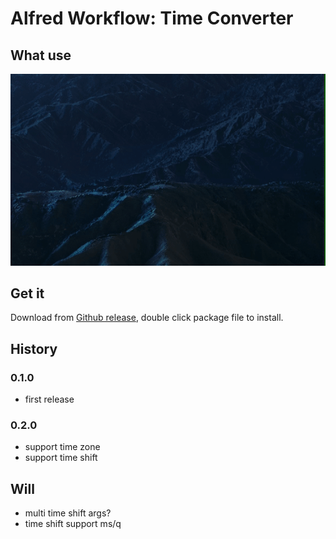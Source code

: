 # Alfred Workflow: Time Converter

## What use
![demo-basic](docs/demo-basic.gif)

## Get it
Download from [Github release](https://github.com/rexzhang/alfred-workflow-time-converter/releases), double click package file to install.

## History

### 0.1.0
- first release

### 0.2.0
- support time zone
- support time shift

## Will
- multi time shift args?
- time shift support ms/q
